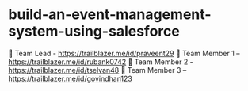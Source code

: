 # build-an-event-management-system-using-salesforce


	Team Lead - https://trailblazer.me/id/praveent29
	Team Member 1 – https://trailblazer.me/id/rubank0742
	Team Member 2 - https://trailblazer.me/id/tselvan48
	Team Member 3 – https://trailblazer.me/id/govindhan123

